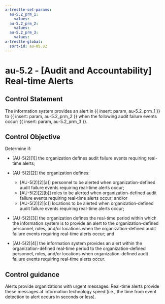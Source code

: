 ```yaml
---
x-trestle-set-params:
  au-5.2_prm_1:
    values:
  au-5.2_prm_2:
    values:
  au-5.2_prm_3:
    values:
x-trestle-global:
  sort-id: au-05.02
---
```


# au-5.2 - \[Audit and Accountability\] Real-time Alerts

## Control Statement

The information system provides an alert in {{ insert: param, au-5.2_prm_1 }} to {{ insert: param, au-5.2_prm_2 }} when the following audit failure events occur: {{ insert: param, au-5.2_prm_3 }}.

## Control Objective

Determine if:

- \[AU-5(2)[1]\] the organization defines audit failure events requiring real-time alerts;

- \[AU-5(2)[2]\] the organization defines:

  - \[AU-5(2)[2][a]\] personnel to be alerted when organization-defined audit failure events requiring real-time alerts occur;
  - \[AU-5(2)[2][b]\] roles to be alerted when organization-defined audit failure events requiring real-time alerts occur; and/or
  - \[AU-5(2)[2][c]\] locations to be alerted when organization-defined audit failure events requiring real-time alerts occur;

- \[AU-5(2)[3]\] the organization defines the real-time period within which the information system is to provide an alert to the organization-defined personnel, roles, and/or locations when the organization-defined audit failure events requiring real-time alerts occur; and

- \[AU-5(2)[4]\] the information system provides an alert within the organization-defined real-time period to the organization-defined personnel, roles, and/or locations when organization-defined audit failure events requiring real-time alerts occur.

## Control guidance

Alerts provide organizations with urgent messages. Real-time alerts provide these messages at information technology speed (i.e., the time from event detection to alert occurs in seconds or less).
